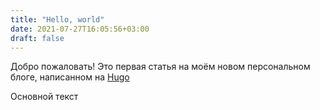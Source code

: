```yaml
---
title: "Hello, world"
date: 2021-07-27T16:05:56+03:00
draft: false
---
```


Добро пожаловать! Это первая статья на моём новом персональном блоге, написанном на [Hugo](https://gohugo.io)
<!--more-->
Основной текст